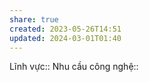 ```yaml
---
share: true
created: 2023-05-26T14:51
updated: 2024-03-01T01:40
---
```

Lĩnh vực:: 
Nhu cầu công nghệ::
